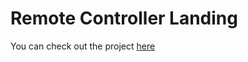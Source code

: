 # Remote Controller Landing

You can check out the project [here](https://github.com/PiterWeb/RemoteController)
